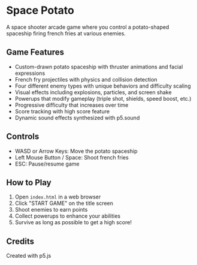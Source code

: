 # Space Potato

A space shooter arcade game where you control a potato-shaped spaceship firing french fries at various enemies.

## Game Features

- Custom-drawn potato spaceship with thruster animations and facial expressions
- French fry projectiles with physics and collision detection
- Four different enemy types with unique behaviors and difficulty scaling
- Visual effects including explosions, particles, and screen shake
- Powerups that modify gameplay (triple shot, shields, speed boost, etc.)
- Progressive difficulty that increases over time
- Score tracking with high score feature
- Dynamic sound effects synthesized with p5.sound

## Controls

- WASD or Arrow Keys: Move the potato spaceship
- Left Mouse Button / Space: Shoot french fries
- ESC: Pause/resume game

## How to Play

1. Open `index.html` in a web browser
2. Click "START GAME" on the title screen
3. Shoot enemies to earn points
4. Collect powerups to enhance your abilities
5. Survive as long as possible to get a high score!

## Credits

Created with p5.js
 
